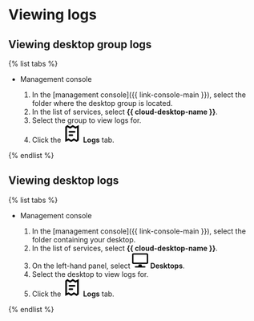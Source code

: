 # Viewing logs

## Viewing desktop group logs

{% list tabs %}

- Management console

   1. In the [management console]({{ link-console-main }}), select the folder where the desktop group is located.
   1. In the list of services, select **{{ cloud-desktop-name }}**.
   1. Select the group to view logs for.
   1. Click the ![logs](../../_assets/cloud-desktop/logs.svg) **Logs** tab.

{% endlist %}

## Viewing desktop logs

{% list tabs %}

- Management console

   1. In the [management console]({{ link-console-main }}), select the folder containing your desktop.
   1. In the list of services, select **{{ cloud-desktop-name }}**.
   1. On the left-hand panel, select ![image](../../_assets/cloud-desktop/desktops.svg) **Desktops**.
   1. Select the desktop to view logs for.
   1. Click the ![logs](../../_assets/cloud-desktop/logs.svg) **Logs** tab.

{% endlist %}
